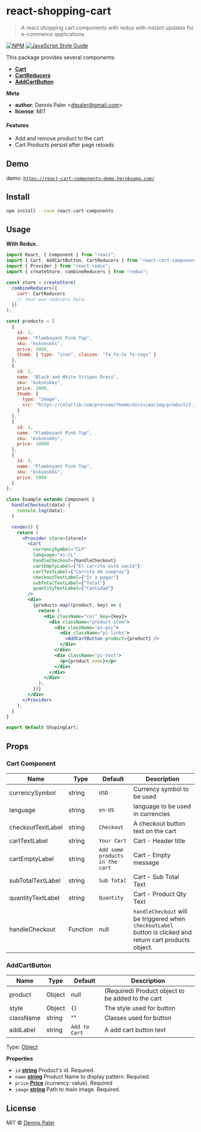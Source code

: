 # react-shopping-cart

> A react shopping cart components with redux with instant updates for e-commerce applications

[![NPM](https://img.shields.io/npm/v/react-cart-components.svg)](https://www.npmjs.com/package/react-cart-components) [![JavaScript Style Guide](https://img.shields.io/badge/code_style-standard-brightgreen.svg)](https://standardjs.com)

This package provides several components:

- [**Cart**](#cart)
- [**CartReducers**](#cartreducers)
- [**AddCartButton**](#addtocartbutton)

**Meta**

- **author**: Dennis Paler &lt;dtpaler@gmail.com>
- **license**: MIT

#### Features

- Add and remove product to the cart
- Cart Products persist after page reloads

## Demo

demo: [`https://react-cart-components-demo.herokuapp.com/`](https://react-cart-components-demo.herokuapp.com/)

## Install

```bash
npm install --save react-cart-components
```

## Usage

**With Redux.**

```jsx
import React, { Component } from "react";
import { Cart, AddCartButton, CartReducers } from "react-cart-components";
import { Provider } from "react-redux";
import { createStore, combineReducers } from "redux";

const store = createStore(
  combineReducers({
    cart: CartReducers
    // Your own reducers here,
  })
);

const products = [
  {
    id: 1,
    name: "Flamboyant Pink Top",
    sku: "kskskskks",
    price: 2000,
    thumb: { type: "icon", classes: "fa fa-2x fa-cogs" }
  },
  {
    id: 2,
    name: "Black and White Stripes Dress",
    sku: "kskskskks",
    price: 3000,
    thumb: {
      type: "image",
      src: "https://colorlib.com/preview/theme/divisima/img/product/2.jpg"
    }
  },
  {
    id: 3,
    name: "Flamboyant Pink Top",
    sku: "kskskskks",
    price: 10000
  },
  {
    id: 4,
    name: "Flamboyant Pink Top",
    sku: "kskskskks",
    price: 5000
  }
];

class Example extends Component {
  handleCheckout(data) {
    console.log(data);
  }

  render() {
    return (
      <Provider store={store}>
        <Cart
          currencySymbol="CLP"
          language="es-CL"
          handleCheckout={handleCheckout}
          cartEmptyLabel={"El carrito está vacio"}
          cartTextLabel={"Carrito de compras"}
          checkoutTextLabel={"Ir a pagar"}
          subTotalTextLabel={"Total"}
          quantityTextLabel={"Cantidad"}
        />
        <div>
          {products.map((product, key) => {
            return (
              <div className="col" key={key}>
                <div className="product-item">
                  <div className="pi-pic">
                    <div className="pi-links">
                      <AddCartButton product={product} />
                    </div>
                  </div>
                  <div className="pi-text">
                    <p>{product.name}</p>
                  </div>
                </div>
              </div>
            );
          })}
        </div>
      </Provider>
    );
  }
}

export default ShopingCart;
```

## Props

### Cart Component

| Name              | Type     | Default                         | Description                                                                                                |
| ----------------- | -------- | ------------------------------- | ---------------------------------------------------------------------------------------------------------- |
| currencySymbol    | string   | `USD`                           | Currency symbol to be used                                                                                 |
| language          | string   | `en-US`                         | language to be used in currencies                                                                          |
| checkoutTextLabel | string   | `Checkout`                      | A checkout button text on the cart                                                                         |
| cartTextLabel     | string   | `Your Cart`                     | Cart - Header title                                                                                        |
| cartEmptyLabel    | string   | `Add some products in the cart` | Cart - Empty message                                                                                       |
| subTotalTextLabel | string   | `Sub Total`                     | Cart - Sub Total Text                                                                                      |
| quantityTextLabel | string   | `Quantity`                      | Cart - Product Qty Text                                                                                    |
| handleCheckout    | Function | null                            | `handleCheckout` will be triggered when `checkoutLabel` button is clicked and return cart products object. |

### AddCartButton

| Name      | Type   | Default       | Description                                       |
| --------- | ------ | ------------- | ------------------------------------------------- |
| product   | Object | null          | (Required) Product object to be added to the cart |
| style     | Object | `{}`          | The style used for button                         |
| className | string | ""            | Classes used for button                           |
| addLabel  | string | `Add to Cart` | A add cart button text                            |

Type: [Object](https://developer.mozilla.org/en-US/docs/Web/JavaScript/Reference/Global_Objects/Object)

**Properties**

- `id` **[string](https://developer.mozilla.org/en-US/docs/Web/JavaScript/Reference/Global_Objects/String)** Product's id. Required.
- `name` **[string](https://developer.mozilla.org/en-US/docs/Web/JavaScript/Reference/Global_Objects/String)** Product Name to display pattern. Required.
- `price` **[Price](#price)** {currency: value}. Required
- `image` **[string](https://developer.mozilla.org/en-US/docs/Web/JavaScript/Reference/Global_Objects/String)** Path to main image. Required.

## License

MIT © [Dennis Paler](https://github.com/akosidencio)
